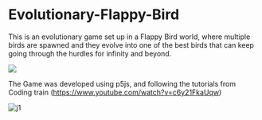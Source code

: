 # Evolutionary-Flappy-Bird

This is an evolutionary game set up in a Flappy Bird world, where multiple birds are spawned and they evolve into one of the best birds that can keep going through the hurdles for infinity and beyond.

![](https://i.colnect.net/f/3766/095/Buzz-Lightyear-to-infinity-and-beyond.jpg)

The Game was developed using p5js, and following the tutorials from Coding train (https://www.youtube.com/watch?v=c6y21FkaUqw)

![j1](https://user-images.githubusercontent.com/22027039/119660535-a96a7a00-be2f-11eb-8970-3ae18b27bf34.PNG)

